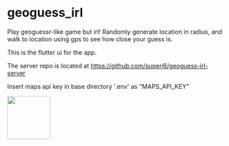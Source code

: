 # geoguess_irl

Play geoguessr-like game but irl!
Randomly generate location in radius, and walk to location using gps to see how close your guess is.

This is the flutter ui for the app.

The server repo is located at <https://github.com/superj6/geoguess-irl-server>

Insert maps api key in base directory '.env' as "MAPS\_API\_KEY"

<img src="https://jgon.net/static/images/geoguess-irl-screenshot.jpg" height="100px">
